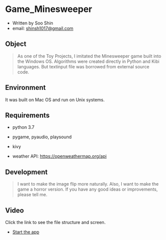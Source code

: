 # Game_Minesweeper

- Written by Soo Shin
- email: shinsh1017@gmail.com

## Object

> As one of the Toy Projects, I imitated the Minesweeper game built into the Windows OS.
> Algorithms were created directly in Python and Kibi languages.
> But textinput file was borrowed from external source code.

## Environment

It was built on Mac OS and run on Unix systems.

## Requirements

- python 3.7
- pygame, pyaudio, playsound 

- kivy

- weather API: https://openweathermap.org/api


## Development

> I want to make the image flip more naturally. 
> Also, I want to make the game a horror version. 
> If you have any good ideas or improvements, please tell me.

## Video
Click the link to see the file structure and screen.

* [Start the app](https://youtu.be/3BtA_apJ00k)
